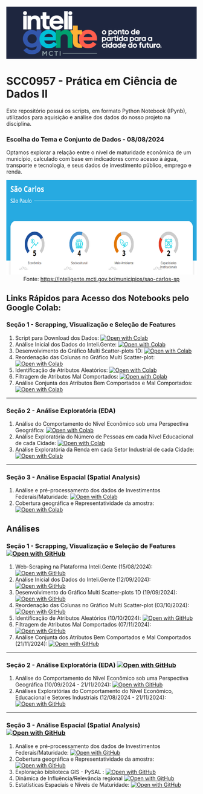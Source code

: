 ![Inteli.Gente Banner](images/Inteli.Gente.Banner.png)

# SCC0957 - Prática em Ciência de Dados II

Este repositório possui os scripts, em formato Python Notebook (IPynb), utilizados para aquisição e análise dos dados do nosso projeto na disciplina.


### Escolha do Tema e Conjunto de Dados - 08/08/2024
Optamos explorar a relação entre o nível de maturidade econômica de um município, calculado com base em indicadores como acesso à água, transporte e tecnologia, e seus dados de investimento público, emprego e  renda.

<p align="center">
  <img src="images/inteli.gente.png" height="250" title="Exemplo da Cidade de São Carlos na Plataforma Inteli.Gente">
  <br>
  <a>Fonte: </a>
  <a href="https://inteligente.mcti.gov.br/municipios/sao-carlos-sp">https://inteligente.mcti.gov.br/municipios/sao-carlos-sp<a/>
</p>


## Links Rápidos para Acesso dos Notebooks pelo Google Colab:

### Seção 1 - Scrapping, Visualização e Seleção de Features
1. Script para Download dos Dados: [![Open with Colab](https://img.shields.io/badge/Open_In_Colab-0?logo=GoogleColab&color=525252)](https://colab.research.google.com/github/Rafaelsoz/Pratica-Ciencia-Dados-II/blob/main/docs/1.%20Scrapper/Scrapper%20v2%20(PCDII).ipynb)
2. Análise Inicial dos Dados do Inteli.Gente: [![Open with Colab](https://img.shields.io/badge/Open_In_Colab-0?logo=GoogleColab&color=525252)](https://colab.research.google.com/github/Rafaelsoz/Pratica-Ciencia-Dados-II/blob/main/docs/1.%20Scrapper/Analises/Notebooks/1.%20(12-09)%20An%C3%A1lise%20dos%20Dados%20do%20Scrapper.ipynb)
3. Desenvolvimento do Gráfico Multi Scatter-plots 1D: [![Open with Colab](https://img.shields.io/badge/Open_In_Colab-0?logo=GoogleColab&color=525252)](https://colab.research.google.com/github/Rafaelsoz/Pratica-Ciencia-Dados-II/blob/main/docs/1.%20Scrapper/Analises/Notebooks/2.%20(19-09)%20Desenvolvimento%20do%20Gr%C3%A1fico%20Multi%20Scatter-plots%201-D.ipynb)
4. Reordenação das Colunas no Gráfico Multi Scatter-plot: [![Open with Colab](https://img.shields.io/badge/Open_In_Colab-0?logo=GoogleColab&color=525252)](https://colab.research.google.com/github/Rafaelsoz/Pratica-Ciencia-Dados-II/blob/main/docs/1.%20Scrapper/Analises/Notebooks/3.%20(03-10)%20Reordena%C3%A7%C3%A3o%20das%20Colunas%20no%20Multi%20Scatter-plot.ipynb)
5. Identificação de Atributos Aleatórios: [![Open with Colab](https://img.shields.io/badge/Open_In_Colab-0?logo=GoogleColab&color=525252)](https://colab.research.google.com/github/Rafaelsoz/Pratica-Ciencia-Dados-II/blob/main/docs/1.%20Scrapper/Analises/Notebooks/4.%20(10-10)%20Identifica%C3%A7%C3%A3o%20de%20Atributos%20Aleat%C3%B3rios.ipynb)
6. Filtragem de Atributos Mal Comportados: [![Open with Colab](https://img.shields.io/badge/Open_In_Colab-0?logo=GoogleColab&color=525252)](https://colab.research.google.com/github/Rafaelsoz/Pratica-Ciencia-Dados-II/blob/main/docs/1.%20Scrapper/Analises/Notebooks/5.%20(07-11)%20Filtragem%20de%20Atributos%20Mal%20Comportados.ipynb)
7. Análise Conjunta dos Atributos Bem Comportados e Mal Comportados: [![Open with Colab](https://img.shields.io/badge/Open_In_Colab-0?logo=GoogleColab&color=525252)](https://colab.research.google.com/github/Rafaelsoz/Pratica-Ciencia-Dados-II/blob/main/docs/1.%20Scrapper/Analises/Notebooks/6.%20(21-11)%20An%C3%A1lise%20Conjunta%20dos%20Atributos%20Bem%20Comportados%20e%20Mal%20Comportados.ipynb)

---

### Seção 2 - Análise Exploratória (EDA)
1. Análise do Comportamento do Nível Econômico sob uma Perspectiva Geográfica: [![Open with Colab](https://img.shields.io/badge/Open_In_Colab-0?logo=GoogleColab&color=525252)](https://colab.research.google.com/github/Rafaelsoz/Pratica-Ciencia-Dados-II/blob/main/docs/2.%20EDA/0.%20EDA%20Nivel%20Economico/REGIONAL_ECONOMIC_LEVEL.ipynb)
2. Análise Exploratória do Número de Pessoas em cada Nível Educacional de cada Cidade: [![Open with Colab](https://img.shields.io/badge/Open_In_Colab-0?logo=GoogleColab&color=525252)](https://colab.research.google.com/github/Rafaelsoz/Pratica-Ciencia-Dados-II/blob/main/docs/2.%20EDA/2.%20EDA%20Pessoas%20em%20Cada%20Nivel%20Educacional/RAIS_ESC_FREQ_(PCDII).ipynb)
3. Análise Exploratória da Renda em cada Setor Industrial de cada Cidade: [![Open with Colab](https://img.shields.io/badge/Open_In_Colab-0?logo=GoogleColab&color=525252)](https://colab.research.google.com/github/Rafaelsoz/Pratica-Ciencia-Dados-II/blob/main/docs/2.%20EDA/3.%20EDA%20Setor%20Industrial/RAIS_RENDA%20(PCDII).ipynb)

---

### Seção 3 - Análise Espacial (Spatial Analysis)
1. Análise e pré-processamento dos dados de Investimentos Federais/Maturidade: [![Open with Colab](https://img.shields.io/badge/Open_In_Colab-0?logo=GoogleColab&color=525252)](https://colab.research.google.com/drive/1H-UFlUElqIZPWiZx-WbYY11HoXHjqUUM)
2. Cobertura geográfica e Representatividade da amostra: [![Open with Colab](https://img.shields.io/badge/Open_In_Colab-0?logo=GoogleColab&color=525252)](https://colab.research.google.com/drive/1tmKiPSczKZzR_CaihnKU_KZziBKatHvG)


## Análises

### Seção 1 - Scrapping, Visualização e Seleção de Features  [![Open with GitHub](https://img.shields.io/badge/Open_In_GitHub-%23121011.svg?logo=github&logoColor=white)](https://github.com/Rafaelsoz/Pratica-Ciencia-Dados-II/tree/main/docs/1.%20Scrapper)

1. Web-Scraping na Plataforma Inteli.Gente (15/08/2024): [![Open with GitHub](https://img.shields.io/badge/Open_In_GitHub-%23121011.svg?logo=github&logoColor=white)](https://github.com/Rafaelsoz/Pratica-Ciencia-Dados-II/tree/main/docs/1.%20Scrapper)
2. Análise Inicial dos Dados do Inteli.Gente (12/09/2024): [![Open with GitHub](https://img.shields.io/badge/Open_In_GitHub-%23121011.svg?logo=github&logoColor=white)](https://github.com/Rafaelsoz/Pratica-Ciencia-Dados-II/blob/main/docs/1.%20Scrapper/Analises/1.%20(12-09-2024)%20An%C3%A1lise%20dos%20Dados%20do%20Scrapper.md)
3. Desenvolvimento do Gráfico Multi Scatter-plots 1D (19/09/2024): [![Open with GitHub](https://img.shields.io/badge/Open_In_GitHub-%23121011.svg?logo=github&logoColor=white)](https://github.com/Rafaelsoz/Pratica-Ciencia-Dados-II/blob/main/docs/1.%20Scrapper/Analises/2.%20(19-09-2024)%20Desenvolvimento%20do%20Gr%C3%A1fico%20Multi%20Scatter-plots%201-D.md)
4. Reordenação das Colunas no Gráfico Multi Scatter-plot (03/10/2024): [![Open with GitHub](https://img.shields.io/badge/Open_In_GitHub-%23121011.svg?logo=github&logoColor=white)](https://github.com/Rafaelsoz/Pratica-Ciencia-Dados-II/blob/main/docs/1.%20Scrapper/Analises/3.%20(03-10-2024)%20Reordena%C3%A7%C3%A3o%20das%20Colunas%20no%20Multi%20Scatter-plot.md)
5. Identificação de Atributos Aleatórios (10/10/2024): [![Open with GitHub](https://img.shields.io/badge/Open_In_GitHub-%23121011.svg?logo=github&logoColor=white)](https://github.com/Rafaelsoz/Pratica-Ciencia-Dados-II/blob/main/docs/1.%20Scrapper/Analises/4.%20(10-10-2024)%20Identifica%C3%A7%C3%A3o%20de%20Atributos%20Aleat%C3%B3rios.md)
6. Filtragem de Atributos Mal Comportados (07/11/2024): [![Open with GitHub](https://img.shields.io/badge/Open_In_GitHub-%23121011.svg?logo=github&logoColor=white)](https://github.com/Rafaelsoz/Pratica-Ciencia-Dados-II/blob/main/docs/1.%20Scrapper/Analises/5.%20(07-11-2024)%20Filtragem%20de%20Atributos%20Mal%20Comportados.md)
7. Análise Conjunta dos Atributos Bem Comportados e Mal Comportados (21/11/2024): [![Open with GitHub](https://img.shields.io/badge/Open_In_GitHub-%23121011.svg?logo=github&logoColor=white)](https://github.com/Rafaelsoz/Pratica-Ciencia-Dados-II/blob/main/docs/1.%20Scrapper/Analises/6.%20(21-11-2024)%20An%C3%A1lise%20Conjunta%20dos%20Atributos%20Bem%20Comportados%20e%20Mal%20Comportados.md)

---

### Seção 2 - Análise Exploratória (EDA) [![Open with GitHub](https://img.shields.io/badge/Open_In_GitHub-%23121011.svg?logo=github&logoColor=white)](https://github.com/Rafaelsoz/Pratica-Ciencia-Dados-II/tree/main/docs/2.%20EDA)
1. Análise do Comportamento do Nível Econômico sob uma Perspectiva Geográfica (10/09/2024 - 21/11/2024): [![Open with GitHub](https://img.shields.io/badge/Open_In_GitHub-%23121011.svg?logo=github&logoColor=white)](https://github.com/Rafaelsoz/Pratica-Ciencia-Dados-II/tree/main/docs/2.%20EDA/0.%20EDA%20Nivel%20Economico)
2. Análises Exploratórias do Comportamento do Nível Econômico, Educacional e Setores Industriais (12/08/2024 - 21/11/2024): [![Open with GitHub](https://img.shields.io/badge/Open_In_GitHub-%23121011.svg?logo=github&logoColor=white)](https://github.com/Rafaelsoz/Pratica-Ciencia-Dados-II/tree/main/docs/2.%20EDA/0.%20EDA%20Nivel%20Economico)

---

### Seção 3 - Análise Espacial (Spatial Analysis) [![Open with GitHub](https://img.shields.io/badge/Open_In_GitHub-%23121011.svg?logo=github&logoColor=white)](https://github.com/Rafaelsoz/Pratica-Ciencia-Dados-II/tree/main/docs/3.Spatial%20Analysis)
1. Análise e pré-processamento dos dados de Investimentos Federais/Maturidade: [![Open with GitHub](https://img.shields.io/badge/Open_In_GitHub-%23121011.svg?logo=github&logoColor=white)](https://github.com/Rafaelsoz/Pratica-Ciencia-Dados-II/tree/main/docs/3.Spatial%20Analysis/3.1%20An%C3%A1lise%20Explorat%C3%B3ria) 
2. Cobertura geográfica e Representatividade da amostra: [![Open with GitHub](https://img.shields.io/badge/Open_In_GitHub-%23121011.svg?logo=github&logoColor=white)](https://github.com/Rafaelsoz/Pratica-Ciencia-Dados-II/tree/main/docs/3.Spatial%20Analysis/3.2%20Avalia%C3%A7%C3%A3o%20Amostragem) 
3.  Exploração biblioteca GIS - PySAL : [![Open with GitHub](https://img.shields.io/badge/Open_In_GitHub-%23121011.svg?logo=github&logoColor=white)](https://github.com/Rafaelsoz/Pratica-Ciencia-Dados-II/tree/main/docs/3.Spatial%20Analysis/3.3%20Estudo%20biblioteca%20Pysal)
4. Dinâmica de Influência/Relevância regional [![Open with GitHub](https://img.shields.io/badge/Open_In_GitHub-%23121011.svg?logo=github&logoColor=white)](https://github.com/Rafaelsoz/Pratica-Ciencia-Dados-II/tree/main/docs/3.Spatial%20Analysis/3.4%20An%C3%A1lise%20Espacial) 
5. Estatísticas Espaciais e Níveis de Maturidade: [![Open with GitHub](https://img.shields.io/badge/Open_In_GitHub-%23121011.svg?logo=github&logoColor=white)](https://github.com/Rafaelsoz/Pratica-Ciencia-Dados-II/tree/main/docs/3.Spatial%20Analysis/3.5%20Rela%C3%A7%C3%A3o%20com%20n%C3%ADveis%20de%20Maturidade)



